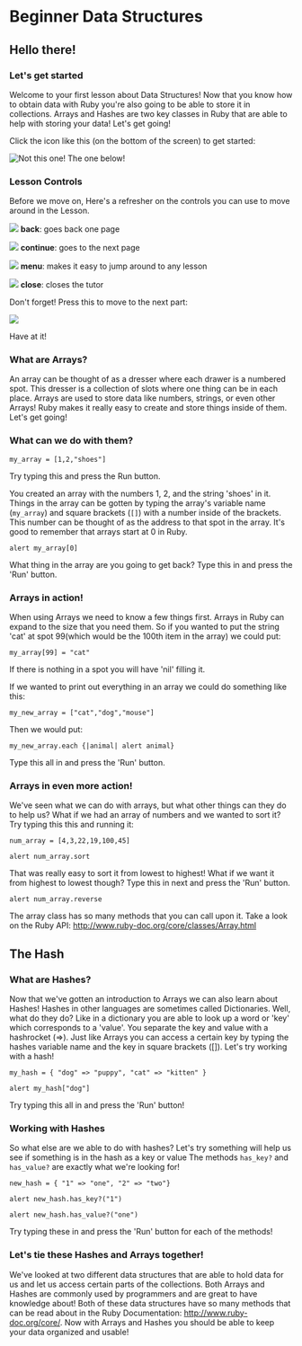 # Beginner Data Structures

## Hello there!

### Let's get started

Welcome to your first lesson about Data Structures!  Now that you know how to
obtain data with Ruby you're also going to be able to store it in collections. 
Arrays and Hashes are two key classes in Ruby that are able to help with 
storing your data!  Let's get going!

Click the icon like this (on the bottom of the screen) to get started:

![Not this one! The one below!](/icon_button/arrow_right)

### Lesson Controls

Before we move on, Here's a refresher on the controls you can use to move around
in the Lesson.

![](/icon_button/arrow_left)
__back__: goes back one page

![](/icon_button/arrow_right)
__continue__: goes to the next page

![](/icon_button/menu)
__menu__: makes it easy to jump around to any lesson

![](/icon_button/x)
__close__: closes the tutor

Don't forget! Press this to move to the next part:

![](/icon_button/arrow_right)

Have at it!

### What are Arrays?

An array can be thought of as a dresser where each drawer is a numbered spot. 
This  dresser is a collection of slots where one thing can be in each place. 
Arrays  are  used to store data like numbers, strings, or even other Arrays! 
Ruby makes it really easy  to create and store things inside of them.  Let's get
going!

### What can we do with them?

    my_array = [1,2,"shoes"]

Try typing this and press the Run button.

You created an array with the numbers 1, 2, and the string 'shoes' in it. 
Things in the array can be gotten by typing the array's variable name
(`my_array`) and square brackets (`[]`) with a number inside of the brackets. 
This number can be thought of as the address to that spot in the array.  It's
good to remember that arrays start at 0 in Ruby.

    alert my_array[0]

What thing in the array are you going to get back?  Type this in and press the
'Run' button.

### Arrays in action!

When using Arrays we need to know a few things first.  Arrays in Ruby can expand
to the size that you need them.  So if you wanted to put the string 'cat' at
spot 99(which would be the 100th item in the array) we could put: 

    my_array[99] = "cat"

If there is nothing in a spot you will have 'nil' filling it.

If we wanted to print out everything in an array we could do something like
this: 

    my_new_array = ["cat","dog","mouse"]

Then we would put: 

    my_new_array.each {|animal| alert animal}

Type this all in and press the 'Run' button.

### Arrays in even more action!

We've seen what we can do with arrays, but what other things can they do to help
us?  What if we had an array of numbers and we wanted to sort it?  Try typing
this this and running it: 

    num_array = [4,3,22,19,100,45]

    alert num_array.sort

That was really easy to sort it from lowest to highest!  What if we want it from
highest to lowest though?  Type this in next and press the 'Run' button.

    alert num_array.reverse

The array class has so many methods that you can call upon it.  Take a look on
the Ruby API: http://www.ruby-doc.org/core/classes/Array.html

## The Hash

### What are Hashes?

Now that we've gotten an introduction to Arrays we can also learn about Hashes! 
Hashes in other languages are sometimes called Dictionaries.  Well, what do they
do?  Like in a dictionary you are able to look up a word or 'key' which
corresponds to a 'value'.  You separate the key and value with a hashrocket
(=>).  Just like Arrays you can access a certain key  by typing the hashes
variable name and the key in square brackets ([]).    Let's try working with a
hash!

    my_hash = { "dog" => "puppy", "cat" => "kitten" }

    alert my_hash["dog"]

Try typing this all in and press the 'Run' button!

### Working with Hashes

So what else are we able to do with hashes?  Let's try something will help us
see if something is in the hash as a key or value  The methods `has_key?` and
`has_value?` are exactly what we're looking for!

    new_hash = { "1" => "one", "2" => "two"}

    alert new_hash.has_key?("1")

    alert new_hash.has_value?("one")

Try typing these in and press the 'Run' button for each of the methods!

### Let's tie these Hashes and Arrays together!

We've looked at two different data structures that are able to hold data for us
and let us access certain parts of the collections.  Both Arrays and Hashes are
commonly used by programmers and are great to  have knowledge about!  Both of
these data structures have so many methods that can be read about in the  Ruby
Documentation: http://www.ruby-doc.org/core/.  Now with Arrays and Hashes you
should be able to keep your data organized and usable!
